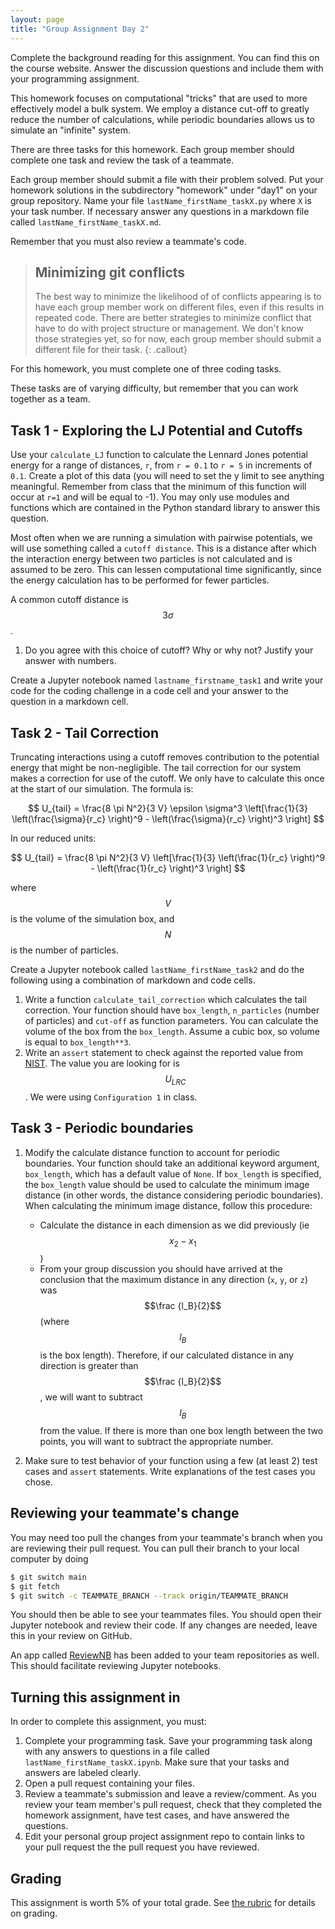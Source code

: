 ```yaml
---
layout: page
title: "Group Assignment Day 2"
---
```



<script type="text/javascript" async
  src="https://cdnjs.cloudflare.com/ajax/libs/mathjax/2.7.7/MathJax.js?config=TeX-MML-AM_CHTML">
</script>


Complete the background reading for this assignment. You can find this on the course website. Answer the discussion questions and include them with your programming assignment.

This homework focuses on computational "tricks" that are used to more effectively model a bulk system. We employ a distance cut-off to greatly reduce the number of calculations, while periodic boundaries allows us to simulate an "infinite" system.

There are three tasks for this homework. Each group member should complete one task and review the task of a teammate.

Each group member should submit a file with their problem solved. Put your homework solutions in the subdirectory "homework" under "day1" on your group repository. Name your file `lastName_firstName_taskX.py` where `X` is your task number. If necessary answer any questions in a markdown file called `lastName_firstName_taskX.md`.

Remember that you must also review a teammate's code. 

> ## Minimizing git conflicts
> The best way to minimize the likelihood of of conflicts appearing is to have each group member work on different files, even if this results in repeated code. 
> There are better strategies to minimize conflict that have to do  with project structure or management. We don't know those strategies yet, so for now, each group member should submit a different file for their task.
{: .callout}

For this homework, you must complete one of three coding tasks.

These tasks are of varying difficulty, but remember that you can work together as a team. 

## Task 1 - Exploring the LJ Potential and Cutoffs
Use your `calculate_LJ` function to calculate the Lennard Jones potential energy for a range of distances, `r`, from `r = 0.1` to `r = 5` in increments of `0.1`. Create a plot of this data (you will need to set the y limit to see anything meaningful. Remember from class that the minimum of this function will occur at `r=1` and will be equal to -1). You may only use modules and functions which are contained in the Python standard library to answer this question.

Most often when we are running a simulation with pairwise potentials, we will use something called a `cutoff distance`. This is a distance after which the interaction energy between two particles is not calculated and is assumed to be zero. 
This can lessen computational time significantly, since the energy calculation has to be performed for fewer particles.

A common cutoff distance is $$3 \sigma$$.

1. Do you agree with this choice of cutoff? Why or why not? Justify your answer with numbers.

Create a Jupyter notebook named `lastname_firstname_task1` and write your code for the coding challenge in a code cell and your answer to the question in a markdown cell.

## Task 2 - Tail Correction
Truncating interactions using a cutoff removes contribution to the potential energy that might be non-negligible.  The tail correction for our system makes a correction for use of the cutoff. We only have to calculate this once at the start of our simulation. The formula is:

$$ U_{tail} = \frac{8 \pi N^2}{3 V} \epsilon \sigma^3
	\left[\frac{1}{3} \left(\frac{\sigma}{r_c} \right)^9 
	- \left(\frac{\sigma}{r_c} \right)^3 \right]
$$

In our reduced units:

$$ U_{tail} = \frac{8 \pi N^2}{3 V}
	\left[\frac{1}{3} \left(\frac{1}{r_c} \right)^9 
	- \left(\frac{1}{r_c} \right)^3 \right]
$$

where $$V$$ is the volume of the simulation box, and $$N$$ is the number of particles. 

Create a Jupyter notebook called `lastName_firstName_task2` and do the following using a combination of markdown and code cells.

1. Write a function `calculate_tail_correction` which calculates the tail correction. Your function should have `box_length`, `n_particles` (number of particles) and `cut-off` as function parameters. You can calculate the volume of the box from the `box_length`. Assume a cubic box, so volume is equal to `box_length**3`.
2. Write an `assert` statement to check against the reported value from [NIST](https://www.nist.gov/mml/csd/chemical-informatics-research-group/lennard-jones-fluid-reference-calculations). The value you are looking for is $$U_{LRC}$$. We were using `Configuration 1` in class. 

## Task 3 - Periodic boundaries

1. Modify the calculate distance function to account for periodic boundaries. Your function should take an additional keyword argument, `box_length`, which has a default value of `None`.  If `box_length` is specified, the `box_length` value should be used to calculate the minimum image distance (in other words, the distance considering periodic boundaries). 
When calculating the minimum image distance, follow this procedure:
    - Calculate the distance in each dimension as we did previously (ie $$x_2 - x_1$$ )
    - From your group discussion you should have arrived at the conclusion that the maximum distance in any direction (`x`, `y`, or `z`) was  $$\frac {l_B}{2}$$ (where $$l_B$$ is the box length). Therefore, if our calculated distance in any direction is greater than $$\frac {l_B}{2}$$, we will want to subtract $$l_B$$ from the value. If there is more than one box length between the two points, you will want to subtract the appropriate number. 

2. Make sure to test behavior of your function using a few (at least 2) test cases and `assert` statements. Write explanations of the test cases you chose.
    
## Reviewing your teammate's change
You may need too pull the changes from your teammate's branch when you are reviewing their pull request. You can pull their branch to your local computer by doing

~~~bash
$ git switch main
$ git fetch 
$ git switch -c TEAMMATE_BRANCH --track origin/TEAMMATE_BRANCH
~~~

You should then be able to see your teammates files. You should open their Jupyter notebook and review their code. If any changes are needed, leave this in your review on GitHub.

An app called [ReviewNB](https://www.reviewnb.com/) has been added to your team repositories as well. 
This should facilitate reviewing Jupyter notebooks. 

## Turning this assignment in
In order to complete this assignment, you must:
1. Complete your programming task. Save your programming task along with any answers to questions in a file called `lastName_firstName_taskX.ipynb`. Make sure that your tasks and answers are labeled clearly.
3. Open a pull request containing your files.
4. Review a teammate's submission and leave a review/comment. As you review your team member's pull request, check that they completed the homework assignment, have test cases, and have answered the questions.
5. Edit your personal group project assignment repo to contain links to your pull request the the pull request you have reviewed.

## Grading
This assignment is worth 5% of your total grade. See [the rubric](/group/rubric2) for details on grading.

